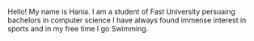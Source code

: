 Hello! My name is Hania.
I am a student of Fast University persuaing bachelors in computer science
I have always found immense interest in sports and in my free time I go Swimming.
